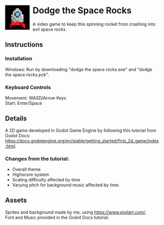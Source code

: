 <h1> <img style = "float: left; padding-right: 10px;" src = "./art/rocket.gif"> Dodge the Space Rocks </h1>
A video game to keep this spinning rocket from crashing into evil space rocks. 

## Instructions
### Installation
Windows:
Run by downloading "dodge the space rocks.exe" and "dodge the space rocks.pck".
### Keyboard Controls
Movement: WASD/Arrow Keys
<br > Start: Enter/Space 

## Details
A 2D game developed in Godot Game Engine by following this tutorial from Godot Docs: https://docs.godotengine.org/en/stable/getting_started/first_2d_game/index.html.

### Changes from the tutorial:
- Overall theme
- Highscore system
- Scaling difficulty affected by time
- Varying pitch for background music affected by time.

## Assets
 Sprites and background made by me, using https://www.pixilart.com/. <br>
 Font and Music provided in the Godot Docs tutorial.
